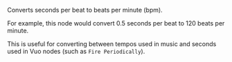 Converts seconds per beat to beats per minute (bpm). 
 
For example, this node would convert 0.5 seconds per beat to 120 beats per minute. 

This is useful for converting between tempos used in music and seconds used in Vuo nodes (such as `Fire Periodically`). 
